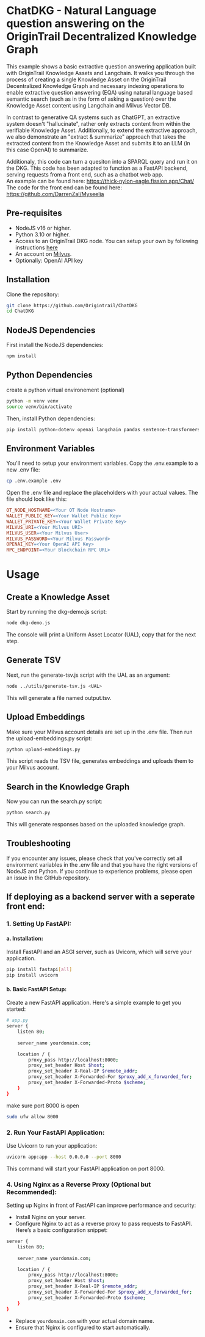 # ChatDKG - Natural Language question answering on the OriginTrail Decentralized Knowledge Graph

This example shows a basic extractive question answering application built with OriginTrail Knowledge Assets and Langchain. 
It walks you through the process of creating a single Knowledge Asset on the OriginTrail Decentralized Knowledge Graph and necessary indexing operations to enable extractive question answering (EQA) using natural language based semantic search (such as in the form of asking a question) over the Knowledge Asset content using Langchain and Milvus Vector DB.

In contrast to generative QA systems such as ChatGPT, an extractive system doesn't "hallucinate", rather only extracts content from within the verifiable Knowledge Asset. 
Additionally, to extend the extractive approach, we also demonstrate an "extract & summarize" approach that takes the extracted content from the Knowledge Asset and submits it to an LLM (in this case OpenAI) to summarize.

Additionaly, this code can turn a quesiton into a SPARQL query and run it on the DKG.  This code has been adapted to function as a FastAPI backend, serving requests from a front end, such as a chatbot web app.  
An example can be found here: https://thick-nylon-eagle.fission.app/Chat/    
The code for the front end can be found here: https://github.com/DarrenZal/Myseelia


## Pre-requisites

- NodeJS v16 or higher.
- Python 3.10 or higher.
- Access to an OriginTrail DKG node. You can setup your own by following instructions [here](https://docs.origintrail.io/decentralized-knowledge-graph-layer-2/testnet-node-setup-instructions/setup-instructions-dockerless)
- An account on [Milvus](https://cloud.zilliz.com/orgs).
- Optionally: OpenAI API key

## Installation

Clone the repository:

```bash
git clone https://github.com/Origintrail/ChatDKG
cd ChatDKG
```

## NodeJS Dependencies

First install the NodeJS dependencies:

```bash
npm install
```

## Python Dependencies

create a python virtual environement (optional)
```bash
python -m venv venv
source venv/bin/activate
```

Then, install Python dependencies:

```bash
pip install python-dotenv openai langchain pandas sentence-transformers pymilvus dkg
```
## Environment Variables

You'll need to setup your environment variables. Copy the .env.example to a new .env file:

```bash
cp .env.example .env
```

Open the .env file and replace the placeholders with your actual values. The file should look like this:

```makefile
OT_NODE_HOSTNAME=<Your OT Node Hostname>
WALLET_PUBLIC_KEY=<Your Wallet Public Key>
WALLET_PRIVATE_KEY=<Your Wallet Private Key>
MILVUS_URI=<Your Milvus URI>
MILVUS_USER=<Your Milvus User>
MILVUS_PASSWORD=<Your Milvus Password>
OPENAI_KEY=<Your OpenAI API Key>
RPC_ENDPOINT=<Your Blockchain RPC URL>
```

# Usage

## Create a Knowledge Asset

Start by running the dkg-demo.js script:

```bash
node dkg-demo.js
```

The console will print a Uniform Asset Locator (UAL), copy that for the next step.
## Generate TSV

Next, run the generate-tsv.js script with the UAL as an argument:

```bash
node ../utils/generate-tsv.js <UAL>
```

This will generate a file named output.tsv.

## Upload Embeddings

Make sure your Milvus account details are set up in the .env file. Then run the upload-embeddings.py script:

```bash
python upload-embeddings.py
```

This script reads the TSV file, generates embeddings and uploads them to your Milvus account.

## Search in the Knowledge Graph

Now you can run the search.py script:

```bash
python search.py
```

This will generate responses based on the uploaded knowledge graph.

## Troubleshooting

If you encounter any issues, please check that you've correctly set all environment variables in the .env file and that you have the right versions of NodeJS and Python. If you continue to experience problems, please open an issue in the GitHub repository.


## If deploying as a backend server with a seperate front end:

### 1. **Setting Up FastAPI:**
#### a. Installation:

Install FastAPI and an ASGI server, such as Uvicorn, which will serve your application.

```bash
pip install fastapi[all] 
pip install uvicorn
```

#### b. Basic FastAPI Setup:

Create a new FastAPI application. Here's a simple example to get you started:

```bash
# app.py
server {
    listen 80;
    
    server_name yourdomain.com;

    location / {
        proxy_pass http://localhost:8000;
        proxy_set_header Host $host;
        proxy_set_header X-Real-IP $remote_addr;
        proxy_set_header X-Forwarded-For $proxy_add_x_forwarded_for;
        proxy_set_header X-Forwarded-Proto $scheme;
    }
}
```

make sure port 8000 is open
```bash
sudo ufw allow 8000
```

### 2. **Run Your FastAPI Application:**

Use Uvicorn to run your application:

```bash
uvicorn app:app --host 0.0.0.0 --port 8000
```

This command will start your FastAPI application on port 8000.

### 4. **Using Nginx as a Reverse Proxy (Optional but Recommended):**

Setting up Nginx in front of FastAPI can improve performance and security:

- Install Nginx on your server.
- Configure Nginx to act as a reverse proxy to pass requests to FastAPI. Here’s a basic configuration snippet:

```bash
server {
    listen 80;
    
    server_name yourdomain.com;

    location / {
        proxy_pass http://localhost:8000;
        proxy_set_header Host $host;
        proxy_set_header X-Real-IP $remote_addr;
        proxy_set_header X-Forwarded-For $proxy_add_x_forwarded_for;
        proxy_set_header X-Forwarded-Proto $scheme;
    }
}
```

- Replace `yourdomain.com` with your actual domain name.
- Ensure that Nginx is configured to start automatically.
